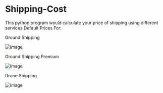 # Shipping-Cost
This python program would calculate your price of shipping using different services
Default Prices For:

Ground Shipping

![image](https://user-images.githubusercontent.com/63300740/177852993-983d3d50-e96d-46a2-a9cb-3c98e06405af.png)

Ground Shipping Premium

![image](https://user-images.githubusercontent.com/63300740/177853097-e46b60b6-46f0-4428-ac33-1bedc9fa47ce.png)

Drone Shipping

![image](https://user-images.githubusercontent.com/63300740/177853120-744dd17f-9563-4269-8bca-77502b40c628.png)
